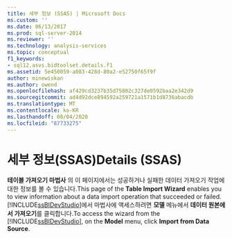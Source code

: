 ```yaml
---
title: 세부 정보 (SSAS) | Microsoft Docs
ms.custom: ''
ms.date: 06/13/2017
ms.prod: sql-server-2014
ms.reviewer: ''
ms.technology: analysis-services
ms.topic: conceptual
f1_keywords:
- sql12.asvs.bidtoolset.details.f1
ms.assetid: 5e450059-a083-428d-80a2-e52750f65f9f
author: minewiskan
ms.author: owend
ms.openlocfilehash: af429cd3237b35d75802c327de0592baa2e342d9
ms.sourcegitcommit: ad4d92dce894592a259721a1571b1d8736abacdb
ms.translationtype: MT
ms.contentlocale: ko-KR
ms.lasthandoff: 08/04/2020
ms.locfileid: "87733275"
---
```

# <a name="details-ssas"></a><span data-ttu-id="046e9-102">세부 정보(SSAS)</span><span class="sxs-lookup"><span data-stu-id="046e9-102">Details (SSAS)</span></span>
  <span data-ttu-id="046e9-103">**테이블 가져오기 마법사** 의 이 페이지에서는 성공하거나 실패한 데이터 가져오기 작업에 대한 정보를 볼 수 있습니다.</span><span class="sxs-lookup"><span data-stu-id="046e9-103">This page of the **Table Import Wizard** enables you to view information about a data import operation that succeeded or failed.</span></span> <span data-ttu-id="046e9-104">[!INCLUDE[ssBIDevStudio](../includes/ssbidevstudio-md.md)]에서 마법사에 액세스하려면 **모델** 메뉴에서 **데이터 원본에서 가져오기**를 클릭합니다.</span><span class="sxs-lookup"><span data-stu-id="046e9-104">To access the wizard from the [!INCLUDE[ssBIDevStudio](../includes/ssbidevstudio-md.md)], on the **Model** menu, click **Import from Data Source**.</span></span>  
  
  
